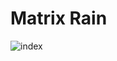 # Matrix Rain
![index](https://user-images.githubusercontent.com/42772160/150768184-ba1c0e42-9e1b-4040-bfa1-0849e171330a.png)
